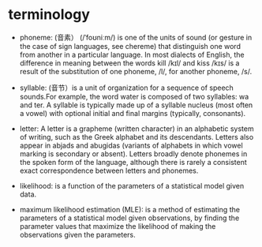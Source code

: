 # terminology

* phoneme: (音素） (/ˈfoʊniːm/) is one of the units of sound (or gesture in the case of sign languages, see chereme) that distinguish one word from another in a particular language. In most dialects of English, the difference in meaning between the words kill /kɪl/ and kiss /kɪs/ is a result of the substitution of one phoneme, /l/, for another phoneme, /s/.

* syllable: (音节）is a unit of organization for a sequence of speech sounds.For example, the word water is composed of two syllables: wa and ter. A syllable is typically made up of a syllable nucleus (most often a vowel) with optional initial and final margins (typically, consonants).

* letter: A letter is a grapheme (written character) in an alphabetic system of writing, such as the Greek alphabet and its descendants. Letters also appear in abjads and abugidas (variants of alphabets in which vowel marking is secondary or absent). Letters broadly denote phonemes in the spoken form of the language, although there is rarely a consistent exact correspondence between letters and phonemes.

* likelihood: is a function of the parameters of a statistical model given data.

* maximum likelihood estimation (MLE): is a method of estimating the parameters of a statistical model given observations, by finding the parameter values that maximize the likelihood of making the observations given the parameters.


